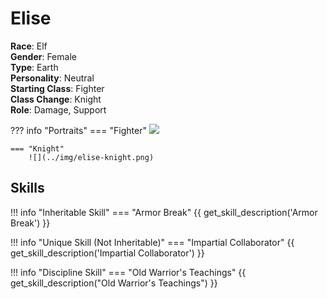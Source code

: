 # Elise

**Race**: Elf  
**Gender**: Female  
**Type**: Earth  
**Personality**: Neutral  
**Starting Class**: Fighter  
**Class Change**: Knight  
**Role**: Damage, Support

??? info "Portraits"
    === "Fighter"
        ![](../img/elise-fighter.jpg)

    === "Knight"
        ![](../img/elise-knight.png)

## Skills

!!! info "Inheritable Skill"
    === "Armor Break"
        {{ get_skill_description('Armor Break') }}
        
!!! info "Unique Skill (Not Inheritable)"
    === "Impartial Collaborator"
        {{ get_skill_description('Impartial Collaborator') }}
        
!!! info "Discipline Skill"
    === "Old Warrior's Teachings"
        {{ get_skill_description("Old Warrior's Teachings") }}

